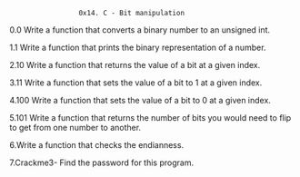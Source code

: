                      0x14. C - Bit manipulation

0.0 Write a function that converts a binary number to an unsigned int.

1.1 Write a function that prints the binary representation of a number.

2.10 Write a function that returns the value of a bit at a given index.


3.11 Write a function that sets the value of a bit to 1 at a given index.

4.100 Write a function that sets the value of a bit to 0 at a given index.

5.101 Write a function that returns the number of bits you would need to flip to get from one number to another.

6.Write a function that checks the endianness.


7.Crackme3- Find the password for this program.
